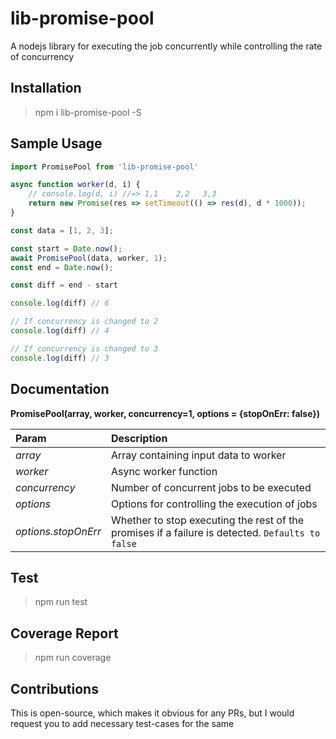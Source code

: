 # lib-promise-pool
A nodejs library for executing the job concurrently while controlling the rate of concurrency

## Installation
> npm i lib-promise-pool -S

## Sample Usage
```js
import PromisePool from 'lib-promise-pool'

async function worker(d, i) {
    // console.log(d, i) //=> 1,1    2,2   3,3
    return new Promise(res => setTimeout(() => res(d), d * 1000));
}

const data = [1, 2, 3];

const start = Date.now();
await PromisePool(data, worker, 1);
const end = Date.now();

const diff = end - start

console.log(diff) // 6

// If concurrency is changed to 2
console.log(diff) // 4

// If concurrency is changed to 3
console.log(diff) // 3

```

## Documentation
**PromisePool(array, worker, concurrency=1, options = {stopOnErr: false})**   

| Param                 | Description   |
| :-------------------- | :-----------  |
| *array*               | Array containing input data to worker |
| *worker*              | Async worker function |
| *concurrency*         | Number of concurrent jobs to be executed |
| *options*             | Options for controlling the execution of jobs |
| *options.stopOnErr*   | Whether to stop executing the rest of the promises if a failure is detected. `Defaults to false` |


## Test
> npm run test

## Coverage Report
> npm run coverage

## Contributions
This is open-source, which makes it obvious for any PRs, but I would request you to add necessary test-cases for the same 
